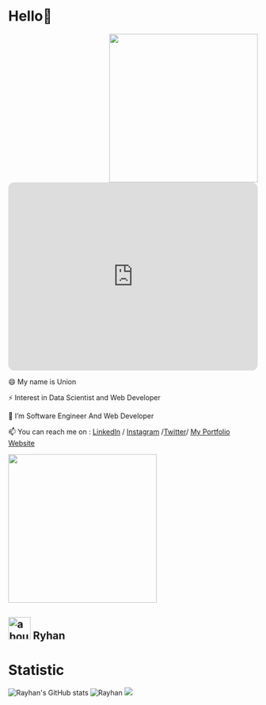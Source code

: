 # Hello👋
<img align="right" width="300" src="https://i.imgur.com/ugWb6BU.gif" />

<iframe style="border-radius:12px" src="https://open.spotify.com/embed/track/4a48lWUd64bZgHUDx0GZlj?utm_source=generator" width="100%" height="380" frameBorder="0" allowfullscreen="" allow="autoplay; clipboard-write; encrypted-media; fullscreen; picture-in-picture"></iframe>

😄 My name is Union

⚡ Interest in Data Scientist and Web Developer

🌱 I’m Software Engineer And Web Developer

📫 You can reach me on : [LinkedIn](https://www.linkedin.com/in/rayhan-putra-69a038213?lipi=urn%3Ali%3Apage%3Ad_flagship3_profile_view_base_contact_details%3Bps9HWVa4Td%2BrKfSInMyS6g%3D%3D) / [Instagram](https://www.instagram.com/spcyl_/) /[Twitter](https://twitter.com/Rayhan26901596)/ [My Portfolio Website](https://porthan-react.vercel.app/)

<img width="300" src="https://media1.tenor.com/images/7b2edd20a311b5094185ce4a265793ec/tenor.gif?itemid=23146524" />

## <img width="45" alt="about" src="https://raw.github.com/elizarov/elizarov/master/about.png"> Ryhan



# Statistic #

![Rayhan's GitHub stats](https://github-readme-stats.vercel.app/api?username=Ryhann&theme=radical&show_icons=true) ![Rayhan](https://github-readme-stats.vercel.app/api/top-langs/?username=Ryhann&hide=html&layout=compact&theme=radical)
![](https://github-profile-summary-cards.vercel.app/api/cards/profile-details?username=Ryhann&theme=monokai)
